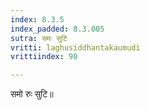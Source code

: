 ```yaml
---
index: 8.3.5
index_padded: 8.3.005
sutra: समः सुटि
vritti: laghusiddhantakaumudi
vrittiindex: 90

---
```

समो रुः सुटि॥